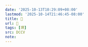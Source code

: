 ```yaml
---
date: '2025-10-13T10:29:09+08:00'
lastmod: '2025-10-14T21:46:45-08:00'
title: 􂫱
url: 􂫱
tags: [塓]
src: DCCV
note:
---
```

